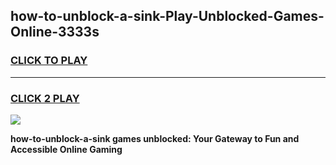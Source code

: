 
## how-to-unblock-a-sink-Play-Unblocked-Games-Online-3333s
<h3>
<a href="https://premium76.site?title=how-to-unblock-a-sink&ref=25A">CLICK TO PLAY</a></h3>
<hr>

<h3>
<a href="https://premium76.site?title=how-to-unblock-a-sink&ref=25A">CLICK 2 PLAY</a>
  
</h3>

<a href="https://premium76.site?title=how-to-unblock-a-sink&ref=25A"><img src="https://clearcache.store/games.png"></a>


**how-to-unblock-a-sink games unblocked: Your Gateway to Fun and Accessible Online Gaming**
